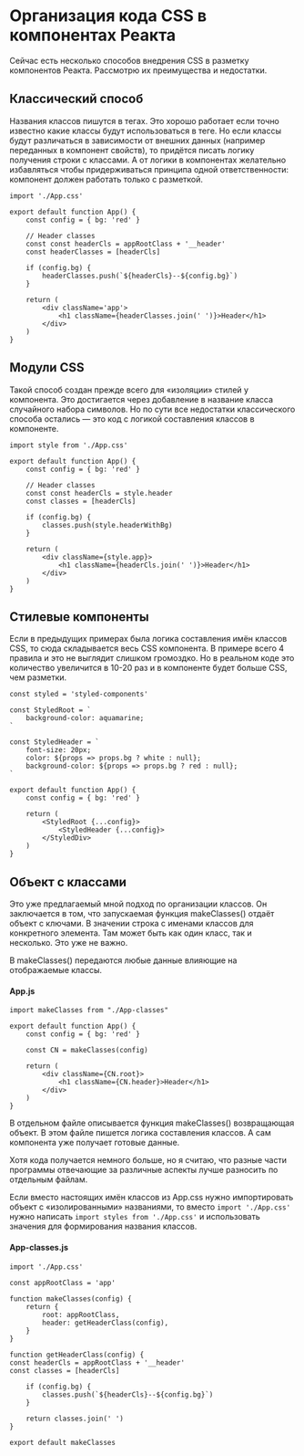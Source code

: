 # Организация кода CSS в компонентах Реакта

Сейчас есть несколько способов внедрения CSS в разметку компонентов Реакта. Рассмотрю их преимущества и недостатки.

## Классический способ

Названия классов пишутся в тегах.
Это хорошо работает если точно известно какие классы будут использоваться в теге.
Но если классы будут различаться в зависимости от внешних данных (например переданных в компонент свойств), то придётся писать логику получения строки с классами.
А от логики в компонентах желательно избавляться чтобы придерживаться принципа одной ответственности: компонент должен работать только с разметкой.

    import './App.css'

    export default function App() {
        const config = { bg: 'red' }

        // Header classes
        const const headerCls = appRootClass + '__header'
        const headerClasses = [headerCls]

        if (config.bg) {
            headerClasses.push(`${headerCls}--${config.bg}`)
        }
    
        return (
            <div className='app'>
                <h1 className={headerClasses.join(' ')}>Header</h1>
            </div>
        )
    }

## Модули CSS

Такой способ создан прежде всего для «изоляции» стилей у компонента. Это достигается через добавление в название класса случайного набора символов.
Но по сути все недостатки классического способа остались — это код с логикой составления классов в компоненте.

    import style from './App.css'

    export default function App() {
        const config = { bg: 'red' }

        // Header classes
        const const headerCls = style.header
        const classes = [headerCls]

        if (config.bg) {
            classes.push(style.headerWithBg)
        }
    
        return (
            <div className={style.app}>
                <h1 className={headerCls.join(' ')}>Header</h1>
            </div>
        )
    }

## Стилевые компоненты

Если в предыдущих примерах была логика составления имён классов CSS, то сюда складывается весь CSS компонента.
В примере всего 4 правила и это не выглядит слишком громоздко. Но в реальном коде это количество увеличится в 10-20 раз и в компоненте будет больше CSS, чем разметки. 
    
    const styled = 'styled-components'

    const StyledRoot = `
        background-color: aquamarine;
    `

    const StyledHeader = `
        font-size: 20px;
        color: ${props => props.bg ? white : null};
        background-color: ${props => props.bg ? red : null};
    `

    export default function App() {
        const config = { bg: 'red' }
    
        return (
            <StyledRoot {...config}>
                <StyledHeader {...config}>
            </StyledDiv>
        )
    }

## Объект с классами

Это уже предлагаемый мной подход по организации классов.
Он заключается в том, что запускаемая функция makeClasses() отдаёт объект с ключами.
В значении строка с именами классов для конкретного элемента.
Там может быть как один класс, так и несколько. Это уже не важно.

В makeClasses() передаются любые данные влияющие на отображаемые классы.

#### App.js
    
    import makeClasses from "./App-classes"
    
    export default function App() {
        const config = { bg: 'red' }
    
        const CN = makeClasses(config)
    
        return (
            <div className={CN.root}>
                <h1 className={CN.header}>Header</h1>
            </div>
        )
    }

В отдельном файле описывается функция makeClasses() возвращающая объект.
В этом файле пишется логика составления классов.
А сам компонента уже получает готовые данные.

Хотя кода получается немного больше, но я считаю, что разные части программы отвечающие за различные аспекты лучше разносить по отдельным файлам.

Если вместо настоящих имён классов из App.css нужно импортировать объект с «изолированными» названиями, то вместо `import './App.css'` нужно написать `import styles from './App.css'` и использовать значения для формирования названия классов.

#### App-classes.js

    import './App.css'

    const appRootClass = 'app'
    
    function makeClasses(config) {
        return {
            root: appRootClass,
            header: getHeaderClass(config),
        }
    }
    
    function getHeaderClass(config) {
    const headerCls = appRootClass + '__header'
    const classes = [headerCls]
    
        if (config.bg) {
            classes.push(`${headerCls}--${config.bg}`)
        }
    
        return classes.join(' ')
    }
    
    export default makeClasses